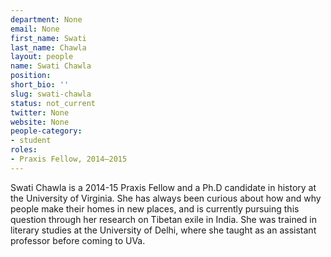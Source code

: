 ```yaml
---
department: None
email: None
first_name: Swati
last_name: Chawla
layout: people
name: Swati Chawla
position:
short_bio: ''
slug: swati-chawla
status: not_current
twitter: None
website: None
people-category:
- student
roles:
- Praxis Fellow, 2014–2015
---
```


Swati Chawla is a 2014-15 Praxis Fellow and a Ph.D candidate in history at the University of Virginia. She has always been curious about how and why people make their homes in new places, and is currently pursuing this question through her research on Tibetan exile in India. She was trained in literary studies at the University of Delhi, where she taught as an assistant professor before coming to UVa.
